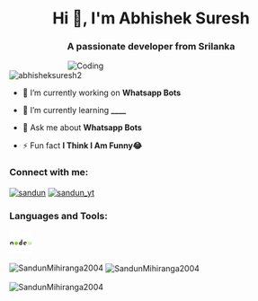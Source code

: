 
<h1 align="center">Hi 👋, I'm Abhishek Suresh</h1>
<h3 align="center">A passionate developer from Srilanka</h3>
<img align="right" alt="Coding" width="400" src="https://media.tenor.com/rePDfDWO3XoAAAAd/hacking.gif">

<p align="left"> <img src="https://komarev.com/ghpvc/?username=abhisheksuresh2&label=Profile%20views&color=0e75b6&style=flat" alt="abhisheksuresh2" /> </p>

- 🔭 I’m currently working on **Whatsapp Bots**

- 🌱 I’m currently learning **____**

- 💬 Ask me about **Whatsapp Bots**

- ⚡ Fun fact **I Think I Am Funny😂**

<h3 align="left">Connect with me:</h3>
<p align="left">
<a href="https://instagram.com/" target="blank"><img align="center" src="https://raw.githubusercontent.com/rahuldkjain/github-profile-readme-generator/master/src/images/icons/Social/instagram.svg" alt="sandun" height="30" width="40" /></a>
<a href="https://youtube.com/sandun_yt" target="blank"><img align="center" src="https://raw.githubusercontent.com/rahuldkjain/github-profile-readme-generator/master/src/images/icons/Social/youtube.svg" alt="sandun_yt" height="30" width="40" /></a>
</p>

<h3 align="left">Languages and Tools:</h3>
<p align="left"> <a href="https://nodejs.org" target="_blank" rel="noreferrer"> <img src="https://raw.githubusercontent.com/devicons/devicon/master/icons/nodejs/nodejs-original-wordmark.svg" alt="nodejs" width="40" height="40"/> </a> </p>

<p><img align="left" src="https://github-readme-stats.vercel.app/api/top-langs?username=SandunMihiranga2004&show_icons=true&locale=en&layout=compact" alt="SandunMihiranga2004" /></p>

<p>&nbsp;<img align="center" src="https://github-readme-stats.vercel.app/api?username=SandunMihiranga2004&show_icons=true&locale=en" alt="SandunMihiranga2004" /></p>

<p><img align="center" src="https://github-readme-streak-stats.herokuapp.com/?user=SandunMihiranga2004&" alt="SandunMihiranga2004" /></p>

